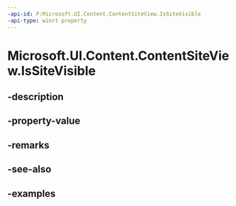 ```yaml
---
-api-id: P:Microsoft.UI.Content.ContentSiteView.IsSiteVisible
-api-type: winrt property
---
```


# Microsoft.UI.Content.ContentSiteView.IsSiteVisible

<!--
public bool IsSiteVisible { get; }
-->


## -description

## -property-value

## -remarks

## -see-also

## -examples


